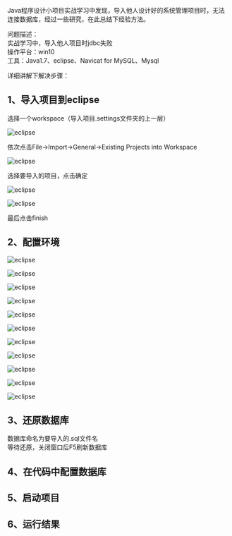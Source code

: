 Java程序设计小项目实战学习中发现，导入他人设计好的系统管理项目时，无法连接数据库，经过一些研究，在此总结下经验方法。  

问题描述：  
实战学习中，导入他人项目时jdbc失败  
操作平台：win10  
工具：Java1.7、eclipse、Navicat for MySQL、Mysql  

详细讲解下解决步骤：  
## 1、导入项目到eclipse  

选择一个workspace（导入项目.settings文件夹的上一层） 

![eclipse](https://github.com/JonathanKin/Study-Notes/blob/master/image/jdbc_1.jpg)

依次点击File->Import->General->Existing Projects into Workspace  

![eclipse](https://github.com/JonathanKin/Study-Notes/blob/master/image/jdbc_2.jpg)

选择要导入的项目，点击确定  

![eclipse](https://github.com/JonathanKin/Study-Notes/blob/master/image/jdbc_3.png)

![eclipse](https://github.com/JonathanKin/Study-Notes/blob/master/image/jdbc_4.png)

最后点击finish   

## 2、配置环境  

![eclipse](https://github.com/JonathanKin/Study-Notes/blob/master/image/jdbc_5.jpg)

![eclipse](https://github.com/JonathanKin/Study-Notes/blob/master/image/jdbc_6.png)

![eclipse](https://github.com/JonathanKin/Study-Notes/blob/master/image/jdbc_7.png)

![eclipse](https://github.com/JonathanKin/Study-Notes/blob/master/image/jdbc_8.png)

![eclipse](https://github.com/JonathanKin/Study-Notes/blob/master/image/jdbc_9.jpg)

![eclipse](https://github.com/JonathanKin/Study-Notes/blob/master/image/jdbc_10.jpg)

![eclipse](https://github.com/JonathanKin/Study-Notes/blob/master/image/jdbc_11.png)

![eclipse](https://github.com/JonathanKin/Study-Notes/blob/master/image/jdbc_12.png)

![eclipse](https://github.com/JonathanKin/Study-Notes/blob/master/image/jdbc_13.png)

![eclipse](https://github.com/JonathanKin/Study-Notes/blob/master/image/jdbc_14.jpg)

![eclipse](https://github.com/JonathanKin/Study-Notes/blob/master/image/jdbc_15.png)


## 3、还原数据库
数据库命名为要导入的.sql文件名  
等待还原，关闭窗口后F5刷新数据库  
## 4、在代码中配置数据库
## 5、启动项目
## 6、运行结果
